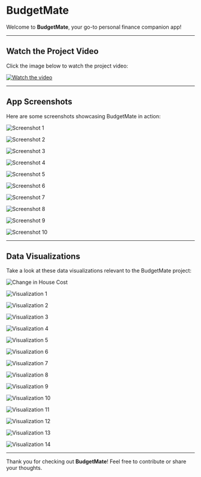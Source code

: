 # BudgetMate

Welcome to **BudgetMate**, your go-to personal finance companion app!

---

## Watch the Project Video
Click the image below to watch the project video:

[![Watch the video](https://img.youtube.com/vi/0H3AMXJydvo/0.jpg)](https://www.youtube.com/watch?v=0H3AMXJydvo)

---

## App Screenshots

Here are some screenshots showcasing BudgetMate in action:

![Screenshot 1](https://github.com/user-attachments/assets/a7e43978-bb9d-4d80-8d41-652df41de1b8) </br>

![Screenshot 2](https://github.com/user-attachments/assets/b2cd0f7a-6cd9-4414-b718-c0c9b6c19d03) </br>

![Screenshot 3](https://github.com/user-attachments/assets/86d0aa35-6330-460f-b10f-0f3ddf1bad01) </br>

![Screenshot 4](https://github.com/user-attachments/assets/48a53435-415c-496a-9f75-4d0f4798d199) </br>

![Screenshot 5](https://github.com/user-attachments/assets/e5d4a5ad-9e0b-4e2d-a218-b7226e99c8d3) </br>

![Screenshot 6](https://github.com/user-attachments/assets/039978bf-1305-432d-a752-f78b1a7a7f48) </br>

![Screenshot 7](https://github.com/user-attachments/assets/53cf2954-ea61-415f-ab81-b1bffd0c10e2) </br>

![Screenshot 8](https://github.com/user-attachments/assets/06a2bf92-d5cf-410f-b5c1-ad862138331f) </br>

![Screenshot 9](https://github.com/user-attachments/assets/4bd97878-0d5c-4dfe-9c64-b11aefbe8644) </br>

![Screenshot 10](https://github.com/user-attachments/assets/093479a5-3d9b-486a-a16d-8d9c86d287f5) </br>

---

## Data Visualizations

Take a look at these data visualizations relevant to the BudgetMate project:

![Change in House Cost](https://github.com/user-attachments/assets/9643b471-402a-4358-b210-a9ce1d3a3ade) </br>

![Visualization 1](https://github.com/user-attachments/assets/5849b746-2012-4fe6-a46f-92be7a86cdd3) </br>

![Visualization 2](https://github.com/user-attachments/assets/b1536b29-d19c-4ff0-9b1e-e4ab99bd22bf) </br>

![Visualization 3](https://github.com/user-attachments/assets/d74b130a-8b62-439f-ab85-abca7e616048) </br>

![Visualization 4](https://github.com/user-attachments/assets/def2ad0a-60c9-4a88-aa52-2c5b20f19fbf) </br>

![Visualization 5](https://github.com/user-attachments/assets/ade5df48-71a0-46cb-b83f-57cad893f267) </br>

![Visualization 6](https://github.com/user-attachments/assets/63c6ff79-dfe0-468a-826b-4a1783cbe1ac) </br>

![Visualization 7](https://github.com/user-attachments/assets/20e118a1-966f-4b4f-9cd3-21a94c55c1df) </br>

![Visualization 8](https://github.com/user-attachments/assets/d2c1e383-6b92-4982-a22d-901980db1257) </br>

![Visualization 9](https://github.com/user-attachments/assets/db4b0650-3d1c-4f12-9aa3-f3ac5e9d3be8) </br>

![Visualization 10](https://github.com/user-attachments/assets/e57c5b14-f275-4c90-88d8-8729bfb596f8) </br>

![Visualization 11](https://github.com/user-attachments/assets/0070e5ff-d376-4ae7-8f98-743bb0441973) </br>

![Visualization 12](https://github.com/user-attachments/assets/b7b571b1-b229-4286-99ac-17bfae69e0b9) </br>

![Visualization 13](https://github.com/user-attachments/assets/7b9ad1c6-92a3-428c-bb64-dd3a0a93179e) </br>

![Visualization 14](https://github.com/user-attachments/assets/6185eb58-65a5-47c8-9bb2-97083d168363) </br>

---

Thank you for checking out **BudgetMate**! Feel free to contribute or share your thoughts.
